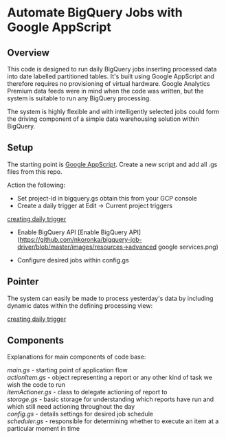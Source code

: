 # Automate BigQuery Jobs with Google AppScript

## Overview
This code is designed to run daily BigQuery jobs inserting processed data into
date labelled partitioned tables. It's built using Google AppScript and therefore
requires no provisioning of virtual hardware. Google Analytics Premium data feeds
were in mind when the code was written, but the system is suitable to run any
BigQuery processing.

The system is highly flexible and with intelligently selected jobs could form
the driving component of a simple data warehousing solution within BigQuery.

## Setup
The starting point is [Google AppScript](https://script.google.com/home). Create a new
script and add all .gs files from this repo.

Action the following:
- Set project-id in bigquery.gs obtain this from your GCP console
- Create a daily trigger at Edit -> Current project triggers

[creating daily trigger](https://github.com/nkoronka/bigquery-job-driver/blob/master/images/triggers2.png)

- Enable BigQuery API
[Enable BigQuery API](https://github.com/nkoronka/bigquery-job-driver/blob/master/images/resources->advanced google services.png)

- Configure desired jobs within config.gs

## Pointer
The system can easily be made to process yesterday's data by including dynamic dates
within the defining processing view:

[creating daily trigger](https://github.com/nkoronka/bigquery-job-driver/blob/master/images/query2.png)

## Components
Explanations for main components of code base:

*main.gs* - starting point of application flow<br>
*actionItem.gs* - object representing a report or any other kind of task we wish the code to run<br>
*itemActioner.gs* - class to delegate actioning of report to<br>
*storage.gs* - basic storage for understanding which reports have run and which still need actioning throughout the day<br>
*config.gs* - details settings for desired job schedule<br>
*scheduler.gs* - responsible for determining whether to execute an item at a
particular moment in time<br>
